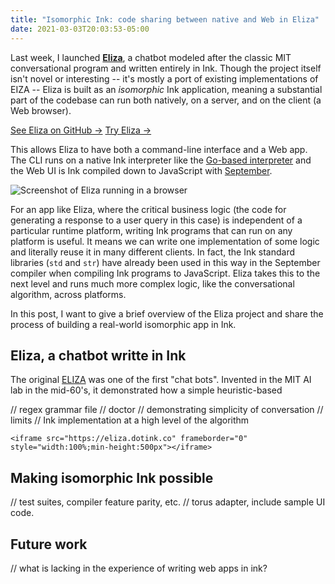 ```yaml
---
title: "Isomorphic Ink: code sharing between native and Web in Eliza"
date: 2021-03-03T20:03:53-05:00
---
```


Last week, I launched **[Eliza](https://eliza.dotink.co/)**, a chatbot modeled after the classic MIT conversational program and written entirely in Ink. Though the project itself isn't novel or interesting -- it's mostly a port of existing implementations of EIZA -- Eliza is built as an _isomorphic_ Ink application, meaning a substantial part of the codebase can run both natively, on a server, and on the client (a Web browser).

<a href="https://github.com/thesephist/eliza" class="button">See Eliza on GitHub &rarr;</a>
<a href="https://eliza.dotink.co/" class="button">Try Eliza &rarr;</a>

This allows Eliza to have both a command-line interface and a Web app. The CLI runs on a native Ink interpreter like the [Go-based interpreter](https://github.com/thesephist/ink) and the Web UI is Ink compiled down to JavaScript with [September](/posts/september/).

![Screenshot of Eliza running in a browser](/img/eliza.png)

For an app like Eliza, where the critical business logic (the code for generating a response to a user query in this case) is independent of a particular runtime platform, writing Ink programs that can run on any platform is useful. It means we can write one implementation of some logic and literally reuse it in many different clients. In fact, the Ink standard libraries (`std` and `str`) have already been used in this way in the September compiler when compiling Ink programs to JavaScript. Eliza takes this to the next level and runs much more complex logic, like the conversational algorithm, across platforms.

In this post, I want to give a brief overview of the Eliza project and share the process of building a real-world isomorphic app in Ink.

## Eliza, a chatbot writte in Ink

The original [ELIZA](https://en.wikipedia.org/wiki/ELIZA) was one of the first "chat bots". Invented in the MIT AI lab in the mid-60's, it demonstrated how a simple heuristic-based

// regex grammar file
// doctor
// demonstrating simplicity of conversation
// limits
// Ink implementation at a high level of the algorithm

    <iframe src="https://eliza.dotink.co" frameborder="0" style="width:100%;min-height:500px"></iframe>

## Making isomorphic Ink possible

// test suites, compiler feature parity, etc.
// torus adapter, include sample UI code.

## Future work

// what is lacking in the experience of writing web apps in ink?

